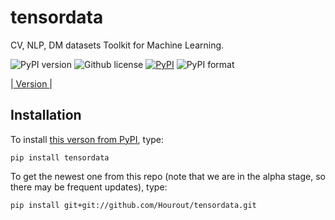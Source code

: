 # tensordata

CV, NLP, DM datasets Toolkit for Machine Learning.

![PyPI version](https://img.shields.io/pypi/pyversions/tensordata.svg)
![Github license](https://img.shields.io/github/license/Hourout/tensordata.svg)
[![PyPI](https://img.shields.io/pypi/v/tensordata.svg)](https://pypi.python.org/pypi/tensordata)
![PyPI format](https://img.shields.io/pypi/format/tensordata.svg)

|[ Version ](https://github.com/Hourout/tensordata/blob/master/document/version.md)|

## Installation
To install [this verson from PyPI](https://pypi.org/project/tensordata/), type:

```
pip install tensordata
```

To get the newest one from this repo (note that we are in the alpha stage, so there may be frequent updates), type:

```
pip install git+git://github.com/Hourout/tensordata.git
```
